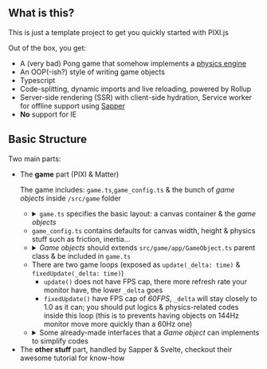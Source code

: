 ## What is this?
<p>This is just a template project to get you quickly started with PIXI.js</p>

<p>Out of the box, you get:</p>

<ul>
  <li>A (very bad) Pong game that somehow implements a <a href='https://brm.io/matter-js/'>physics engine</a></li>
  <li>An OOP(-ish?) style of writing game objects</li>
  <li>Typescript</li>
  <li>Code-splitting, dynamic imports and live reloading, powered by Rollup</li>
  <li>Server-side rendering (SSR) with client-side hydration, Service worker for offline support using <a href='https://sapper.svelte.dev/'>Sapper</a></li>
  <li><b>No</b> support for IE</li>
</ul>

## Basic Structure
<p>Two main parts:</p>
<ul>
  <li>
    The <b>game</b> part (PIXI & Matter)
    
<p>The game includes: <code>game.ts</code>,<code>game_config.ts</code> & the bunch of <i>game objects</i> inside <code>/src/game</code> folder</p>
<ul>
  <li>
    <details>
      <summary><code>game.ts</code> specifies the basic layout: a canvas container & the <i>game objects</i></summary>
      <pre><code>
new Container({
  view: canvas, // the canvas element to draw the game on
  builder: (app, { topId, bottomId }) => [
    new Background(app),
    new Ball({ app: app, name: 'ball', onCollisionCallback: (otherBody) => ... }),
    new Paddle({ app: app, name: 'paddle-top' }),
    new Paddle({ app: app, name: 'paddle-bottom' })
  ]
})
      </code></pre>
    </details>
  </li>

  <li>
    <code>game_config.ts</code> contains defaults for canvas width, height & physics stuff such as friction, inertia...
  </li>

  <li>
    <details>
      <summary><i>Game objects</i> should extends <code>src/game/app/GameObject.ts</code> parent class & be included in <code>game.ts</code></summary>
      <pre><code>
class Ball extends GameObject // basic
class Ball extends Materialized(GameObject) // "materialize" it and include in physics world, trigger onCollisionCallback
class Ball extends Interactive(Materialized(GameObject)) // subscribe to key press events
      </code></pre>
    </details>
  </li>

  <li>
    There are two game loops (exposed as <code>update(_delta: time)</code> & <code>fixedUpdate(_delta: time)</code>)
      <ul>
        <li>
          <code>update()</code> does not have FPS cap, there more refresh rate your monitor have, the lower <code>_delta</code> goes
        </li>
        <li>
          <code>fixedUpdate()</code> have FPS cap of <i>60FPS</i>, <code>_delta</code> will stay closely to 1.0 as it can; you should put logics & physics-related codes inside this loop (this is to prevents
          having objects on 144Hz monitor move more quickly than a 60Hz one)
        </li>
      </ul>
  </li>

  <li>
    <details>
      <summary>Some already-made interfaces that a <i>Game object</i> can implements to simplify codes</summary>
      <pre><code>
// A game object can implement "Shapeable" interface & "requiredGraphics" method,
// it requires a PIXI Graphics instance to draw onto the canvas stage
class Ball extends GameObject implements Shapeable {
  requireGraphics(): Graphics {
    const [x, y, radius] = [100, 100, 6]
    //draw a circle
    return new Graphics().beginFill(0xFFFFFF).drawCircle(x, y, radius).endFill()
  }
}
      </code></pre>
    </details>
  </li>
</ul>
  </li>
  <li>The <b>other stuff</b> part, handled by Sapper & Svelte, checkout their awesome tutorial for know-how</li>
</ul>